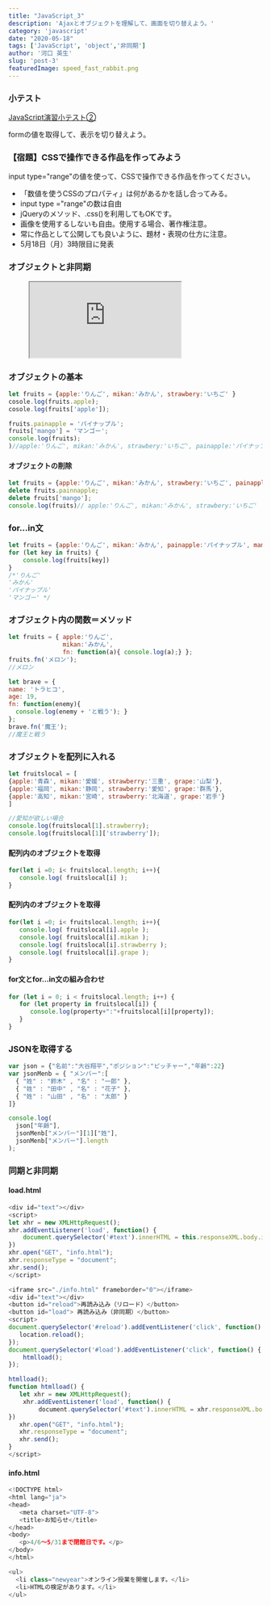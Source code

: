 ```yaml
---
title: "JavaScript_3"
description: 'Ajaxとオブジェクトを理解して、画面を切り替えよう。'
category: 'javascript'
date: "2020-05-18"
tags: ['JavaScript', 'object','非同期']
author: '河口 英生'
slug: 'post-3'
featuredImage: speed_fast_rabbit.png
---
```

<div class="post-section">
<h3 class="title is-5" >小テスト</h3>

[JavaScript演習小テスト②](https://forms.gle/dKDeAtnhvXeH4B3c6)

formの値を取得して、表示を切り替えよう。
</div>

<div class="post-section">
<h3 class="title is-5" >【宿題】CSSで操作できる作品を作ってみよう</h3>

input type="range"の値を使って、CSSで操作できる作品を作ってください。

+ 「数値を使うCSSのプロパティ」は何があるかを話し合ってみる。
+ input type ="range"の数は自由
+ jQueryのメソッド、.css()を利用してもOKです。
+ 画像を使用するしないも自由。使用する場合、著作権注意。
+ 常に作品として公開しても良いように、題材・表現の仕方に注意。
+ 5月18日（月）3時限目に発表
</div>

<div class="post-section">
<h3 class="title is-5" >オブジェクトと非同期</h3>
<figure class="is-fullwidth slide">
  <iframe src="https://drive.google.com/file/d/1uylBUAA5YcW4a_7lyV5YZkXLtjVLTSQp/preview"></iframe>
</figure>
</div>
<div class="post-section">
<h3 class="title is-5" >オブジェクトの基本</h3>

```javascript
let fruits = {apple:'りんご', mikan:'みかん', strawbery:'いちご' }
cosole.log(fruits.apple); 
cosole.log(fruits['apple']); 

fruits.painapple = 'パイナップル';
fruits['mango'] = 'マンゴー';
console.log(fruits);
)//apple:'りんご', mikan:'みかん', strawbery:'いちご', painapple:'パイナップル', mango:'マンゴー'   
```

<h4 class="title is-6" >オブジェクトの削除</h4>

```javascript
let fruits = {apple:'りんご', mikan:'みかん', strawbery:'いちご', painapple:'パイナップル', mango:'マンゴー'}
delete fruits.painnapple;
delete fruits['mango'];
console.log(fruits)// apple:'りんご', mikan:'みかん', strawbery:'いちご'
```
</div>
<div class="post-section">
<h3 class="title is-5" >for...in文</h3>

```javascript
let fruits = {apple:'りんご', mikan:'みかん', painapple:'パイナップル', mango:'マンゴー'}
for (let key in fruits) {
    console.log(fruits[key])
}
/*'りんご'
'みかん'
'パイナップル'
'マンゴー' */
```

</div>

<div class="post-section">
<h3 class="title is-5" >オブジェクト内の関数＝メソッド</h3>

```javascript
let fruits = { apple:'りんご',
               mikan:'みかん',
               fn: function(a){ console.log(a);} };
fruits.fn('メロン'); 
//メロン
```
```javascript
let brave = {
name: 'トラヒコ',
age: 19,
fn: function(enemy){
  console.log(enemy + 'と戦う'); }
};
brave.fn('魔王'); 
//魔王と戦う
```
</div>

<div class="post-section">
<h3 class="title is-5" >オブジェクトを配列に入れる</h3>

```javascript
let fruitslocal = [
{apple:'青森', mikan:'愛媛', strawberry:'三重', grape:'山梨'},
{apple:'福岡', mikan:'静岡', strawberry:'愛知', grape:'群馬'},
{apple:'高知', mikan:'宮崎', strawberry:'北海道', grape:'岩手'}
]

//愛知が欲しい場合
console.log(fruitslocal[1].strawberry);
console.log(fruitslocal[1]['strawberry']);
```
<h4 class="title is-6" >配列内のオブジェクトを取得</h4>

```javascript
for(let i =0; i< fruitslocal.length; i++){
   console.log( fruitslocal[i] );
}
```
<h4 class="title is-6" >配列内のオブジェクトを取得</h4>

```javascript
for(let i =0; i< fruitslocal.length; i++){
   console.log( fruitslocal[i].apple );
   console.log( fruitslocal[i].mikan );
   console.log( fruitslocal[i].strawberry );
   console.log( fruitslocal[i].grape );
}
```
<h4 class="title is-6" >for文とfor...in文の組み合わせ</h4>

```javascript
for (let i = 0; i < fruitslocal.length; i++) {
   for (let property in fruitslocal[i]) {
      console.log(property+":"+fruitslocal[i][property]);
   }
}
```

</div>

<div class="post-section">
<h3 class="title is-5" >JSONを取得する</h3>

```javascript
var json = {"名前":"大谷翔平","ポジション":"ピッチャー","年齢":22}
var jsonMenb = { "メンバー":[
  { "姓" : "鈴木" , "名" : "一郎" },
  { "姓" : "田中" , "名" : "花子" },
  { "姓" : "山田" , "名" : "太郎" }
]}

console.log(
  json["年齢"],
  jsonMenb["メンバー"][1]["姓"],
  jsonMenb["メンバー"].length
);
```
</div>

<div class="post-section">
<h3 class="title is-5" >同期と非同期</h3>
<h4 class="title is-6" >load.html</h4>

```javascript
<div id="text"></div>
<script>
let xhr = new XMLHttpRequest();
xhr.addEventListener('load', function() {
    document.querySelector('#text').innerHTML = this.responseXML.body.innerHTML;
})
xhr.open("GET", "info.html");
xhr.responseType = "document";
xhr.send();
</script>
```

```javascript
<iframe src="./info.html" frameborder="0"></iframe>
<div id="text"></div>
<button id="reload">再読み込み（リロード）</button>
<button id="load"> 再読み込み（非同期）</button>
<script>
document.querySelector('#reload').addEventListener('click', function() {
   location.reload();
});
document.querySelector('#load').addEventListener('click', function() {
    htmlload();
});

htmlload();
function htmlload() {
   let xhr = new XMLHttpRequest();
    xhr.addEventListener('load', function() {
　　　　　document.querySelector('#text').innerHTML = xhr.responseXML.body.innerHTML;
})
   xhr.open("GET", "info.html");
   xhr.responseType = "document";
   xhr.send();
}
</script>
```

<h4 class="title is-6" >info.html</h4>

```javascript
<!DOCTYPE html>
<html lang="ja">
<head>
   <meta charset="UTF-8">
   <title>お知らせ</title>
</head>
<body>
   <p>4/6～5/31まで閉館日です。</p>
</body>
</html>
```

```javascript
<ul>
  <li class="newyear">オンライン授業を開催します。</li>
  <li>HTMLの検定があります。</li>
</ul>
```
</div>
